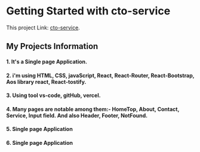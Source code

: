 # Getting Started with cto-service

This project Link:  [cto-service](https://github.com/facebook/create-react-app).

## My Projects Information

#### 1. It's a Single page Application. 
#### 2. i'm using HTML, CSS, javaScript, React, React-Router, React-Bootstrap, Aos library react, React-tostify.
#### 3. Using tool vs-code, gitHub, vercel.
#### 4. Many pages are notable among them:- HomeTop, About, Contact, Service, Input field. And also Header, Footer, NotFound.
#### 5. Single page Application
#### 6. Single page Application

